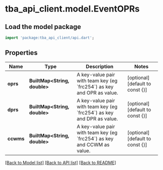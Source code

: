 # tba_api_client.model.EventOPRs

## Load the model package
```dart
import 'package:tba_api_client/api.dart';
```

## Properties
Name | Type | Description | Notes
------------ | ------------- | ------------- | -------------
**oprs** | **BuiltMap&lt;String, double&gt;** | A key-value pair with team key (eg &#x60;frc254&#x60;) as key and OPR as value. | [optional] [default to const {}]
**dprs** | **BuiltMap&lt;String, double&gt;** | A key-value pair with team key (eg &#x60;frc254&#x60;) as key and DPR as value. | [optional] [default to const {}]
**ccwms** | **BuiltMap&lt;String, double&gt;** | A key-value pair with team key (eg &#x60;frc254&#x60;) as key and CCWM as value. | [optional] [default to const {}]

[[Back to Model list]](../README.md#documentation-for-models) [[Back to API list]](../README.md#documentation-for-api-endpoints) [[Back to README]](../README.md)


